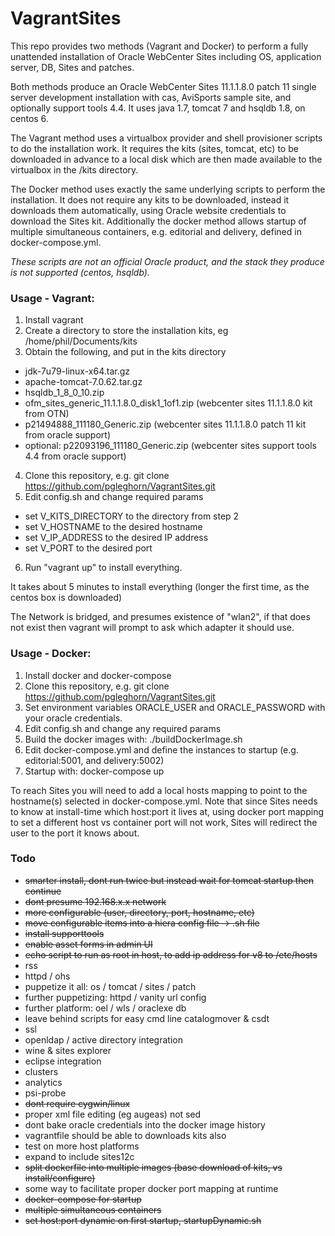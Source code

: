 # VagrantSites
This repo provides two methods (Vagrant and Docker) to perform a fully unattended installation of Oracle WebCenter Sites including OS, application server, DB, Sites and patches.

Both methods produce an Oracle WebCenter Sites 11.1.1.8.0 patch 11 single server development installation with cas, AviSports sample site, and optionally support tools 4.4. It uses java 1.7, tomcat 7 and hsqldb 1.8, on centos 6.

The Vagrant method uses a virtualbox provider and shell provisioner scripts to do the installation work. It requires the kits (sites, tomcat, etc) to be downloaded in advance to a local disk which are then made available to the virtualbox in the /kits directory.

The Docker method uses exactly the same underlying scripts to perform the installation. It does not require any kits to be downloaded, instead it downloads them automatically, using Oracle website credentials to download the Sites kit. Additionally the docker method allows startup of multiple simultaneous containers, e.g. editorial and delivery, defined in docker-compose.yml.

*These scripts are not an official Oracle product, and the stack they produce is not supported (centos, hsqldb).*

### Usage - Vagrant:

1. Install vagrant
2. Create a directory to store the installation kits, eg /home/phil/Documents/kits
3. Obtain the following, and put in the kits directory
  * jdk-7u79-linux-x64.tar.gz
  * apache-tomcat-7.0.62.tar.gz
  * hsqldb_1_8_0_10.zip
  * ofm_sites_generic_11.1.1.8.0_disk1_1of1.zip (webcenter sites 11.1.1.8.0 kit from OTN)
  * p21494888_111180_Generic.zip (webcenter sites 11.1.1.8.0 patch 11 kit from oracle support)
  * optional: p22093196_111180_Generic.zip (webcenter sites support tools 4.4 from oracle support)
4. Clone this repository, e.g. git clone https://github.com/pgleghorn/VagrantSites.git
5. Edit config.sh and change required params
 * set V_KITS_DIRECTORY to the directory from step 2
 * set V_HOSTNAME to the desired hostname
 * set V_IP_ADDRESS to the desired IP address
 * set V_PORT to the desired port
6. Run "vagrant up" to install everything.

It takes about 5 minutes to install everything (longer the first time, as the centos box is downloaded)

The Network is bridged, and presumes existence of "wlan2", if that does not exist then vagrant will prompt to ask which adapter it should use.

### Usage - Docker:

1. Install docker and docker-compose
2. Clone this repository, e.g. git clone https://github.com/pgleghorn/VagrantSites.git
3. Set environment variables ORACLE_USER and ORACLE_PASSWORD with your oracle credentials.
4. Edit config.sh and change any required params
5. Build the docker images with:  ./buildDockerImage.sh
6. Edit docker-compose.yml and define the instances to startup (e.g. editorial:5001, and delivery:5002)
7. Startup with: docker-compose up

To reach Sites you will need to add a local hosts mapping to point to the hostname(s) selected in docker-compose.yml. Note that since Sites needs to know at install-time which host:port it lives at, using docker port mapping to set a different host vs container port will not work, Sites will redirect the user to the port it knows about.

### Todo

* ~~smarter install, dont run twice but instead wait for tomcat startup then continue~~
* ~~dont presume 192.168.x.x network~~
* ~~more configurable (user, directory, port, hostname, etc)~~
* ~~move configurable items into a hiera config file -> .sh file~~
* ~~install supporttools~~
* ~~enable asset forms in admin UI~~
* ~~echo script to run as root in host, to add ip address for v8 to /etc/hosts~~
* rss
* httpd / ohs
* puppetize it all: os / tomcat / sites / patch
* further puppetizing: httpd / vanity url config
* further platform: oel / wls / oraclexe db
* leave behind scripts for easy cmd line catalogmover & csdt
* ssl
* openldap / active directory integration
* wine & sites explorer
* eclipse integration
* clusters
* analytics
* psi-probe
* ~~dont require cygwin/linux~~
* proper xml file editing (eg augeas) not sed
* dont bake oracle credentials into the docker image history
* vagrantfile should be able to downloads kits also
* test on more host platforms
* expand to include sites12c
* ~~split dockerfile into multiple images (base download of kits, vs install/configure)~~
* some way to facilitate proper docker port mapping at runtime
* ~~docker-compose for startup~~
* ~~multiple simultaneous containers~~
* ~~set host:port dynamic on first startup, startupDynamic.sh~~

